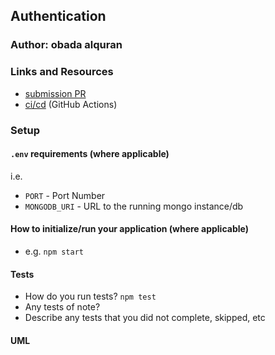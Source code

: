 

## Authentication

### Author: obada alquran

### Links and Resources

- [submission PR](https://github.com/obadeh/Authentication/pull/1)
- [ci/cd](https://github.com/obadeh/Authentication/actions) (GitHub Actions)

### Setup

#### `.env` requirements (where applicable)

i.e.

- `PORT` - Port Number
- `MONGODB_URI` - URL to the running mongo instance/db

#### How to initialize/run your application (where applicable)

- e.g. `npm start`

#### Tests

- How do you run tests? `npm test`
- Any tests of note?
- Describe any tests that you did not complete, skipped, etc

#### UML